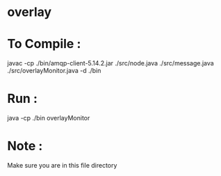 # overlay
# To Compile : 
javac -cp ./bin/amqp-client-5.14.2.jar ./src/node.java ./src/message.java ./src/overlayMonitor.java -d ./bin

# Run :
java -cp ./bin overlayMonitor

# Note :
Make sure you are in this file directory